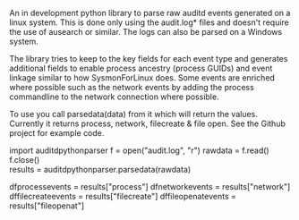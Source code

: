 An in development python library to parse raw auditd events generated on a linux system. This is done only using the audit.log* files and doesn't require the use of ausearch or similar. The logs can also be parsed on a Windows system.

The library tries to keep to the key fields for each event type and generates additional fields to enable process ancestry (process GUIDs) and event linkage similar to how SysmonForLinux does. Some events are enriched where possible such as the network events by adding the process commandline to the network connection where possible.

To use you call parsedata(data) from it which will return the values. Currently it returns process, network, filecreate & file open. See the Github project for example code.

import auditdpythonparser 
f = open("audit.log", "r")
rawdata = f.read()
f.close()   
results = auditdpythonparser.parsedata(rawdata)

dfprocessevents = results["process"]
dfnetworkevents = results["network"]
dffilecreateevents = results["filecreate"]
dffileopenatevents = results["fileopenat"]